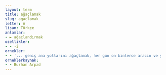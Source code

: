 ```yaml
---
layout: term
title: ağaçlamak
slug: agaclamak
letter: A
lisan: Türkçe
anlamlar:
- ► ağaçlandırmak
ozellikler:
- - -i
ornekler:
- - '... geniş ana yollarını ağaçlamak, her gün on binlerce aracın ve yayanın geçtiği o ana yolları yeşil gölgeli yüce ağaçlarla bezemek ...'
orneklerkaynak:
- - Burhan Arpad
---
```

